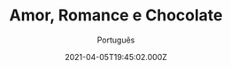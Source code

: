 ---
id: 'dbbf21d2-52e9-4ca4-8adf-9cfdf16a4e10'
type: 'movie' # Filme, Série, Anime
title: "Amor, Romance e Chocolate"
synopsis: ["Dispensada pelo namorado, Emma (Lacey Chabert) decide fazer uma viagem para a Bélgica, onde conhece o charmoso chocolateiro Luc Simon (Will Kemp). Emma então descobre uma paixão pela gastronomia e vive um intenso romance.",
]
originalTitle: "Love, Romance & Chocolate"
date: '2021-04-05T19:45:02.000Z'
update: '2021-04-05T19:45:02.000Z'
releaseDate: '2019-02-16T03:00:00.000Z'
imdb:
  rating: '6.8' # 8.5
  id: '' # tt0470752
duration: '1h 30 Min'
trailer:
  urls: [
    'fw_XgDXgRd0',
  ]
tags: ['1080p']
genre: ['Romance'] #
quality: 'WEB-DL' # BluRay, WEB-DL, HDTV, WEB-DL4K, WEB-DLe
format: 'Mkv' # MKV, MP4, TS
audio: 'Português, Inglês' # Dublado, Legendado, Dual Audio, Dub & Leg
subtitle: 'Português' # Português, inglês,
size: '2.53 GB' # 4.8 GB
audioQuality: 10
videoQuality: 10
directors: []
#  - name: 'Lana Wachowski'
#    image: ''
#  - name: 'Lilly Wachowski'
#    image: ''
cast: []
#  - name: 'Keanu Reeves'
#    image: ''
#    characterName: 'Neo'
writers: []
#  - name: ''
#    image: ''
maturityRating:
  age: '' # L , 10, 12, 14, 16, 18
  topics: [''] # Violence, Illegal drugs, Inappropriate Language, Legal Drugs, Sexual Content, Extreme Violence
###########################################
download:
  
  - url: 'magnet:?xt=urn:btih:ab33cbdccbc7fb90158b32f351a525db6cfb0868&dn=Amor%2c%20Romance%20e%20Chocolate%202020%20(1080p)%20LAPUMiA&tr=udp%3a%2f%2ftracker.opentrackr.org%3a1337%2fannounce&tr=udp%3a%2f%2ftracker.openbittorrent.com%3a80%2fannounce&tr=udp%3a%2f%2ftracker.trackerfix.com%3a80%2fannounce&tr=udp%3a%2f%2ftracker.coppersurfer.tk%3a6969%2fannounce&tr=udp%3a%2f%2ftracker.leechers-paradise.org%3a6969%2fannounce&tr=udp%3a%2f%2feddie4.nl%3a6969%2fannounce&tr=udp%3a%2f%2fp4p.arenabg.com%3a1337%2fannounce&tr=udp%3a%2f%2fexplodie.org%3a6969%2fannounce&tr=udp%3a%2f%2fzer0day.ch%3a1337%2fannounce'
    resolution: '1080p' # 720p, 1080p, 4K,
    audio: 'Dual Áudio' # Dublado, Legendado, Dual Audio
    size: '' # 4.8 GB
    quality: '' # BluRay, WEB-DL
    format: '' # MKV
images:
  cover: '/assets/movies/amor-romance-e-chocolate.jpg'
  background: '/assets/movies/'
---